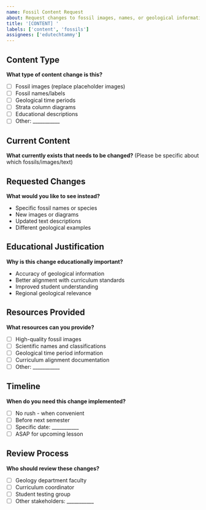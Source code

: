 ```yaml
---
name: Fossil Content Request
about: Request changes to fossil images, names, or geological information
title: '[CONTENT] '
labels: ['content', 'fossils']
assignees: ['edutechtammy']
---
```


## Content Type
**What type of content change is this?**
- [ ] Fossil images (replace placeholder images)
- [ ] Fossil names/labels
- [ ] Geological time periods
- [ ] Strata column diagrams
- [ ] Educational descriptions
- [ ] Other: ___________

## Current Content
**What currently exists that needs to be changed?**
(Please be specific about which fossils/images/text)

## Requested Changes
**What would you like to see instead?**
- Specific fossil names or species
- New images or diagrams
- Updated text descriptions
- Different geological examples

## Educational Justification
**Why is this change educationally important?**
- Accuracy of geological information
- Better alignment with curriculum standards
- Improved student understanding
- Regional geological relevance

## Resources Provided
**What resources can you provide?**
- [ ] High-quality fossil images
- [ ] Scientific names and classifications
- [ ] Geological time period information
- [ ] Curriculum alignment documentation
- [ ] Other: ___________

## Timeline
**When do you need this change implemented?**
- [ ] No rush - when convenient
- [ ] Before next semester
- [ ] Specific date: ___________
- [ ] ASAP for upcoming lesson

## Review Process
**Who should review these changes?**
- [ ] Geology department faculty
- [ ] Curriculum coordinator
- [ ] Student testing group
- [ ] Other stakeholders: ___________